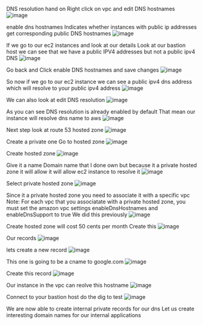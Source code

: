 DNS resolution hand on
Right click on vpc and edit DNS hostnames
![image](https://github.com/VietTheBarbarian/AWS-Security-Stuff/assets/56415307/a53d1a0f-79da-4ec8-96a9-4a04edb2feb8)

enable dns hostnames
Indicates whether instances with public ip addresses get corresponding public DNS hostnames 
![image](https://github.com/VietTheBarbarian/AWS-Security-Stuff/assets/56415307/78bceecc-2260-4ec7-a0fd-921cedfbc121)

If we go to our ec2 instances and look at our details 
Look at our bastion host
we can see that we have a public IPV4 addresses but not a public ipv4 DNS 
![image](https://github.com/VietTheBarbarian/AWS-Security-Stuff/assets/56415307/99796d14-08d4-4ea9-99c7-5db17b3be20d)

Go back and Click enable DNS hostnames and save changes
![image](https://github.com/VietTheBarbarian/AWS-Security-Stuff/assets/56415307/66171dd8-0ff5-4ff8-b422-21c2321bc8e6)

So now if we go to our ec2 instance we can see a public ipv4 dns address which will resolve to your public ipv4 address
![image](https://github.com/VietTheBarbarian/AWS-Security-Stuff/assets/56415307/3cd044ab-68bd-48c1-81e8-df1164c1b7e5)

We can also look at edit DNS resolution 
![image](https://github.com/VietTheBarbarian/AWS-Security-Stuff/assets/56415307/ec756cda-74c5-4c62-99ef-59eff7d3bb9d)

As you can see DNS resolution is already enabled by default 
That mean our instance will resolve dns name to aws
![image](https://github.com/VietTheBarbarian/AWS-Security-Stuff/assets/56415307/13c11dd1-ee25-4ddf-a4af-ba840f33a5d9)

Next step look at route 53 hosted zone
![image](https://github.com/VietTheBarbarian/AWS-Security-Stuff/assets/56415307/fefc454c-bec9-49f0-80a0-d3b7285871d4)

Create a private one
Go to hosted zone
![image](https://github.com/VietTheBarbarian/AWS-Security-Stuff/assets/56415307/c46fa210-c168-4cc5-80c9-befaaeeb671c)

Create hosted zone 
![image](https://github.com/VietTheBarbarian/AWS-Security-Stuff/assets/56415307/a9b21c38-51b6-4ad4-b4d2-395db78a7a9f)

Give it a name
Domain name that I done own but because it a private hosted zone it will allow it
will allow ec2 instance to resolve it
![image](https://github.com/VietTheBarbarian/AWS-Security-Stuff/assets/56415307/5e66074d-14da-426f-b7ad-352172fa5c7a)

Select private hosted zone
![image](https://github.com/VietTheBarbarian/AWS-Security-Stuff/assets/56415307/46919b82-4b0c-487a-a5d0-a2831e5a6556)

Since it a private hosted zone you need to associate it with a specific vpc
Note: For each vpc that you associatate with a private hosted zone, you must set the amazon vpc settings enableDnsHostnames and enableDnsSupport to true
We did this previously 
![image](https://github.com/VietTheBarbarian/AWS-Security-Stuff/assets/56415307/9887bfee-d6b6-4a71-be94-7721ea838b27)

Create hosted zone will cost 50 cents per month
Create this
![image](https://github.com/VietTheBarbarian/AWS-Security-Stuff/assets/56415307/67ded6f9-c92b-44ee-b04d-c8eb78cf51b4)

Our records
![image](https://github.com/VietTheBarbarian/AWS-Security-Stuff/assets/56415307/a13670a4-4829-4548-9fb3-e5d637a44568)

lets create a new record
![image](https://github.com/VietTheBarbarian/AWS-Security-Stuff/assets/56415307/86cd04a3-e0b1-423e-856c-1ad39cae4975)

This one is going to be a cname to google.com
![image](https://github.com/VietTheBarbarian/AWS-Security-Stuff/assets/56415307/88545326-a79e-4700-a83d-5d6d4df573dc)

Create this record
![image](https://github.com/VietTheBarbarian/AWS-Security-Stuff/assets/56415307/5571908d-bdf4-4417-9a60-c517f7a49519)

Our instance in the vpc can reolve this hostname 
![image](https://github.com/VietTheBarbarian/AWS-Security-Stuff/assets/56415307/5462d011-1aa7-48d4-b5cb-bb350d3e97bf)

Connect to your bastion host do the dig to test
![image](https://github.com/VietTheBarbarian/AWS-Security-Stuff/assets/56415307/9170e202-9d67-4319-a63e-a66da284fd20)

We are now able to create internal private records for our dns 
Let us create interesting domain names for our internal applications 


